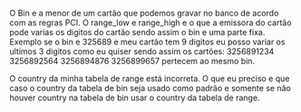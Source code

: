 O Bin e a menor de um cartão que podemos gravar no banco de acordo com as regras PCI.
O range_low e range_high e o que a emissora do cartão pode varias os digitos do cartão sendo assim o bin e uma parte fixa.
Exemplo se o bin e 325689 e meu cartão tem 9 digitos eu posso variar os ultimos 3 digitos como eu quiser sendo assim os cartões:
3256891234
3256892564
3256894876
3256899657
pertecem ao mesmo bin.

O country da minha tabela de range está incorreta.
O que eu preciso e que caso o country da tabela de bin seja usado como padrão e somente se não houver country na tabela de bin usar o country da tabela de range.
